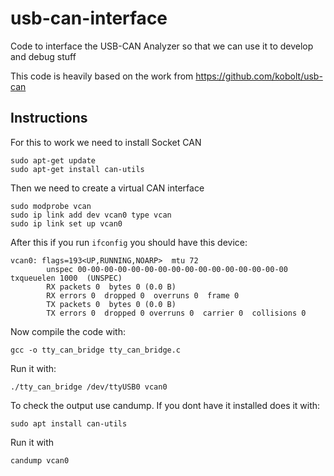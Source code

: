 # usb-can-interface
Code to interface the USB-CAN Analyzer so that we can use it to develop and debug stuff

This code is heavily based on the work from https://github.com/kobolt/usb-can


## Instructions
For this to work we need to install Socket CAN
```
sudo apt-get update
sudo apt-get install can-utils
```

Then we need to create a virtual CAN interface
```
sudo modprobe vcan
sudo ip link add dev vcan0 type vcan
sudo ip link set up vcan0
```

After this if you run `ifconfig` you should have this device:
```
vcan0: flags=193<UP,RUNNING,NOARP>  mtu 72
        unspec 00-00-00-00-00-00-00-00-00-00-00-00-00-00-00-00  txqueuelen 1000  (UNSPEC)
        RX packets 0  bytes 0 (0.0 B)
        RX errors 0  dropped 0  overruns 0  frame 0
        TX packets 0  bytes 0 (0.0 B)
        TX errors 0  dropped 0 overruns 0  carrier 0  collisions 0
```

Now compile the code with:
```
gcc -o tty_can_bridge tty_can_bridge.c
```

Run it with:
```
./tty_can_bridge /dev/ttyUSB0 vcan0
```

To check the output use candump. If you dont have it installed does it with:
```
sudo apt install can-utils
```

Run it with
```
candump vcan0
```
